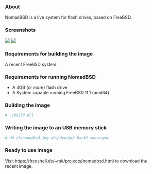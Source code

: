 ### About

NomadBSD is a live system for flash drives, based on FreeBSD.

### Screenshots
![](http://freeshell.de/~mk/download/nomadbsd-ss1.png)
![](http://freeshell.de/~mk/download/nomadbsd-ss2.png)

### Requirements for building the image
A recent FreeBSD system

### Requirements for running NomadBSD
* A 4GB (or more) flash drive
* A System capable running FreeBSD 11.1 (amd64)

### Building the image
~~~ csh
# ./build all
~~~
### Writing the image to an USB memory stick
~~~ csh
# dd if=nomadbsd.img of=/dev/da0 bs=1M conv=sync
~~~

### Ready to use image
Visit https://freeshell.de/~mk/projects/nomadbsd.html to download the recent image.
